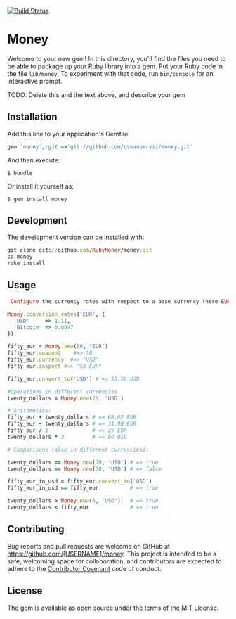 [![Build Status](https://travis-ci.org/osmanperviz/money.svg?branch=master)](https://travis-ci.org/osmanperviz/money)
# Money

Welcome to your new gem! In this directory, you'll find the files you need to be able to package up your Ruby library into a gem. Put your Ruby code in the file `lib/money`. To experiment with that code, run `bin/console` for an interactive prompt.

TODO: Delete this and the text above, and describe your gem

## Installation

Add this line to your application's Gemfile:

```ruby
gem 'money',:git =>'git://github.com/osmanperviz/money.git'
```

And then execute:

    $ bundle

Or install it yourself as:

    $ gem install money


## Development
The development version  can be installed with:
```ruby
git clone git://github.com/RubyMoney/money.git
cd money
rake install
 ```

## Usage
```ruby
 Configure the currency rates with respect to a base currency (here EUR):

Money.conversion_rates('EUR', {
  'USD'     => 1.11,
  'Bitcoin' => 0.0047
})

fifty_eur = Money.new(50, "EUR")
fifty_eur.amaount    #=> 50
fifty_eur.currency  #=> "USD"
fifty_eur.inspect #=> "50 EUR"

fifty_eur.convert_to('USD') # => 55.50 USD

#Operations in different currencies
twenty_dollars = Money.new(20, 'USD')

# Arithmetics:
fifty_eur + twenty_dollars # => 68.02 EUR
fifty_eur - twenty_dollars # => 31.98 EUR
fifty_eur / 2              # => 25 EUR
twenty_dollars * 3         # => 60 USD

# Comparisons (also in different currencies):

twenty_dollars == Money.new(20, 'USD') # => true
twenty_dollars == Money.new(30, 'USD') # => false

fifty_eur_in_usd = fifty_eur.convert_to('USD')
fifty_eur_in_usd == fifty_eur          # => true

twenty_dollars > Money.new(5, 'USD')   # => true
twenty_dollars < fifty_eur             # => true

```

## Contributing

Bug reports and pull requests are welcome on GitHub at https://github.com/[USERNAME]/money. This project is intended to be a safe, welcoming space for collaboration, and contributors are expected to adhere to the [Contributor Covenant](contributor-covenant.org) code of conduct.


## License

The gem is available as open source under the terms of the [MIT License](http://opensource.org/licenses/MIT).

